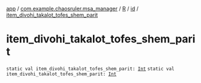[app](../../../index.md) / [com.example.chaosruler.msa_manager](../../index.md) / [R](../index.md) / [id](index.md) / [item_divohi_takalot_tofes_shem_parit](.)

# item_divohi_takalot_tofes_shem_parit

`static val item_divohi_takalot_tofes_shem_parit: `[`Int`](https://kotlinlang.org/api/latest/jvm/stdlib/kotlin/-int/index.html)
`static val item_divohi_takalot_tofes_shem_parit: `[`Int`](https://kotlinlang.org/api/latest/jvm/stdlib/kotlin/-int/index.html)